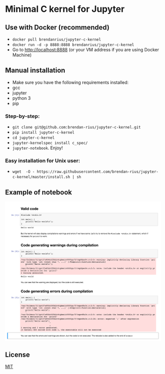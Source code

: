 # Minimal C kernel for Jupyter

## Use with Docker (recommended)

 * `docker pull brendanrius/jupyter-c-kernel`
 * `docker run -d -p 8888:8888 brendanrius/jupyter-c-kernel`
 * Go to [http://localhost:8888](http://localhost:8888) (or your VM address if you are using Docker Machine)

## Manual installation

 * Make sure you have the following requirements installed:
  * gcc
  * jupyter
  * python 3
  * pip

### Step-by-step:
 * `git clone git@github.com:brendan-rius/jupyter-c-kernel.git`
 * `pip install jupyter-c-kernel`
 * `cd jupyter-c-kernel`
 * `jupyter-kernelspec install c_spec/`
 * `jupyter-notebook`. Enjoy!

### Easy installation for Unix user:

 * `wget  -O - https://raw.githubusercontent.com/brendan-rius/jupyter-c-kernel/master/install.sh | sh` 

## Example of notebook

![Example of notebook](example-notebook.png?raw=true "Example of notebook")

## License

[MIT](LICENSE.txt)